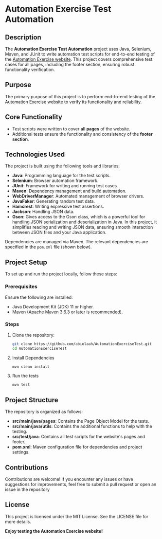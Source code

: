 # Automation Exercise Test Automation

## Description
The **Automation Exercise Test Automation** project uses Java, Selenium, Maven, and JUnit to write automation test scripts for end-to-end testing of the [Automation Exercise website](https://automationexercise.com/). This project covers comprehensive test cases for all pages, including the footer section, ensuring robust functionality verification.

## Purpose
The primary purpose of this project is to perform end-to-end testing of the Automation Exercise website to verify its functionality and reliability.

## Core Functionality
- Test scripts were written to cover **all pages** of the website.
- Additional tests ensure the functionality and consistency of the **footer section**.

## Technologies Used
The project is built using the following tools and libraries:
- **Java**: Programming language for the test scripts.
- **Selenium**: Browser automation framework.
- **JUnit**: Framework for writing and running test cases.
- **Maven**: Dependency management and build automation.
- **WebDriverManager**: Automated management of browser drivers.
- **JavaFaker**: Generating random test data.
- **Hamcrest**: Writing expressive test assertions.
- **Jackson**: Handling JSON data.
- **Gson**: Gives access to the Gson class, which is a powerful tool for handling JSON serialization and deserialization in Java. In this project, it simplifies reading and writing JSON data, ensuring smooth interaction between JSON files and your Java application.

Dependencies are managed via Maven. The relevant dependencies are specified in the `pom.xml` file (shown below).

## Project Setup
To set up and run the project locally, follow these steps:

### Prerequisites
Ensure the following are installed:
- Java Development Kit (JDK) 11 or higher.
- Maven (Apache Maven 3.6.3 or later is recommended).

### Steps
1. Clone the repository:
   ```bash
   git clone https://github.com/abiolaah/AutomationExerciseTest.git
   cd AutomationExerciseTest
2. Install Dependencies
    ```bash
   mvn clean install
3. Run the tests
   ```bash
   mvn test


## Project Structure
The repository is organized as follows:
- **src/main/java/pages**: Contains the Page Object Model for the tests.
- **src/main/java/utils**: Contains the additional functions to help with the testing.
- **src/test/java**: Contains all test scripts for the website's pages and footer.
- **pom.xml**: Maven configuration file for dependencies and project settings.

## Contributions
Contributions are welcome! If you encounter any issues or have suggestions for improvements, feel free to submit a pull request or open an issue in the repository

## License
This project is licensed under the MIT License. See the LICENSE file for more details.


**Enjoy testing the Automation Exercise website!**